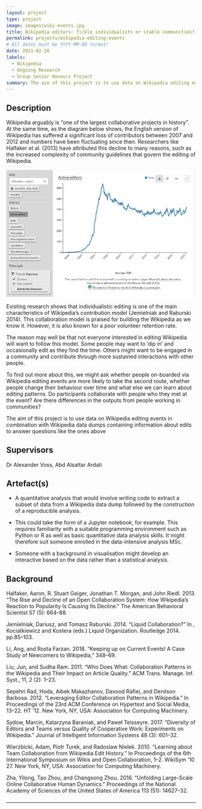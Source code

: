 ```yaml
---
layout: project
type: project
image: images/wiki-events.jpg
title: Wikipedia editors: fickle individualists or stable communities?
permalink: projects/wikipedia-editing-events
# All dates must be YYYY-MM-DD format!
date: 2021-02-20
labels:
  - Wikipedia
  - Ongoing Research
  - Group Senior Honours Project
summary: The aim of this project is to use data on Wikipedia editing events in combination with Wikipedia data dumps containing information about edits to answer questions like the ones above.
---
```


## Description

Wikipedia arguably is “one of the largest collaborative projects in history”. At the same time, as the diagram below shows, the English version of Wikipedia has suffered a significant loss of contributors between 2007 and 2012 and numbers have been fluctuating since then. Researchers like Halfaker et al. (2013) have attributed this decline to many reasons, such as the increased complexity of community guidelines that govern the editing of Wikipedia.

<div class="ui medium rounded images">
  <img class="ui image" src="../images/wikipedia_editors.png">
</div>

Existing research shows that individualistic editing is one of the main characteristics of Wikipedia’s contribution model (Jemielniak and Raburski 2014). This collaboration model is praised for building the Wikipedia as we know it. However, it is also known for a poor volunteer retention rate.

The reason may well be that not everyone interested in editing Wikipedia will want to follow this model. Some people may want to ‘dip in’ and occasionally edit as they find the time. Others might want to be engaged in a community and contribute through more sustained interactions with other people.

To find out more about this, we might ask whether people on-boarded via Wikipedia editing events are more likely to take the second route, whether people change their behaviour over time and what else we can learn about editing patterns. Do participants collaborate with people who they met at the event? Are there differences in the outputs from people working in communities?

The aim of this project is to use data on Wikipedia editing events in combination with Wikipedia data dumps containing information about edits to answer questions like the ones above

## Supervisors
Dr Alexander Voss, Abd Alsattar Ardati

## Artefact(s)

- A quantitative analysis that would involve writing code to extract a subset of data from a Wikipedia data dump followed by the construction of a reproducible analysis.

- This could take the form of a Jupyter notebook, for example. This requires familiarity with a suitable programming environment such as Python or R as well as basic quantitative data analysis skills. It might therefore suit someone enrolled in the data-intensive analysis MSc.

- Someone with a background in visualisation might develop an interactive based on the data rather than a statistical analysis.

## Background

Halfaker, Aaron, R. Stuart Geiger, Jonathan T. Morgan, and John Riedl. 2013. “The Rise and Decline of an Open Collaboration System: How Wikipedia’s Reaction to Popularity Is Causing Its Decline.” The American Behavioral Scientist 57 (5): 664–88.

Jemielniak, Dariusz, and Tomasz Raburski. 2014. “Liquid Collaboration?” In , Kociatkiewicz and Kostera (eds.) Liquid Organization. Routledge 2014. pp.85–103.

Li, Ang, and Rosta Farzan. 2018. “Keeping up on Current Events! A Case Study of Newcomers to Wikipedia,” 348–69.

Liu, Jun, and Sudha Ram. 2011. “Who Does What: Collaboration Patterns in the Wikipedia and Their Impact on Article Quality.” ACM Trans. Manage. Inf. Syst., 11, 2 (2): 1–23.

Sepehri Rad, Hoda, Aibek Makazhanov, Davood Rafiei, and Denilson Barbosa. 2012. “Leveraging Editor Collaboration Patterns in Wikipedia.” In Proceedings of the 23rd ACM Conference on Hypertext and Social Media, 13–22. HT ’12. New York, NY, USA: Association for Computing Machinery.

Sydow, Marcin, Katarzyna Baraniak, and Paweł Teisseyre. 2017. “Diversity of Editors and Teams versus Quality of Cooperative Work: Experiments on Wikipedia.” Journal of Intelligent Information Systems 48 (3): 601–32.

Wierzbicki, Adam, Piotr Turek, and Radoslaw Nielek. 2010. “Learning about Team Collaboration from Wikipedia Edit History.” In Proceedings of the 6th International Symposium on Wikis and Open Collaboration, 1–2. WikiSym ’10 27. New York, NY, USA: Association for Computing Machinery.

Zha, Yilong, Tao Zhou, and Changsong Zhou. 2016. “Unfolding Large-Scale Online Collaborative Human Dynamics.” Proceedings of the National Academy of Sciences of the United States of America 113 (51): 14627–32.

――――――――――――――――――――――――――――――――――――
